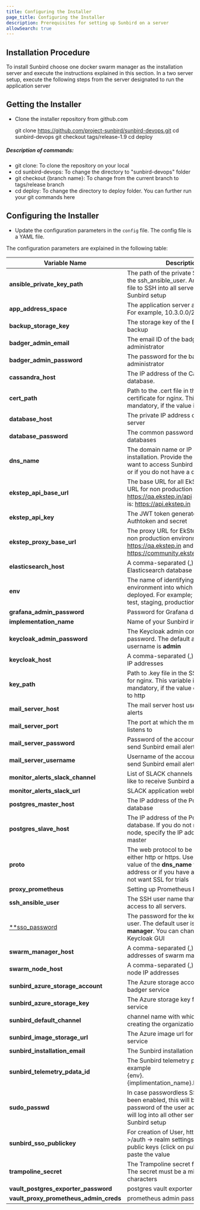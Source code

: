 ```yaml
---
title: Configuring the Installer
page_title: Configuring the Installer
description: Prerequisites for setting up Sunbird on a server
allowSearch: true
---
```


## Installation Procedure

To install Sunbird choose one docker swarm manager as the installation server and execute the instructions explained in this section. In a two server setup, execute the following steps from the server designated to run the application server

## Getting the Installer

* Clone the installer repository from github.com


    git clone https://github.com/project-sunbird/sunbird-devops.git
    cd sunbird-devops
    git checkout tags/release-1.9
    cd deploy

##### Description of commands:
* git clone: To clone the repository on your local
* cd sunbird-devops: To change the directory to "sunbird-devops" folder
* git checkout {branch name}: To change from the current branch to tags/release branch
* cd deploy: To change the directory to deploy folder. You can further run your git commands here

## Configuring the Installer

* Update the configuration parameters in the `config` file. The config file is a YAML file.

The configuration parameters are explained in the following table: 

   | Variable Name | Description   | Mandatory|
   |-------------- |---------------|----------|
   |**ansible_private_key_path** | The path of the private SSH key file for the ssh_ansible_user. Ansible uses this file to SSH into all servers in this Sunbird setup        |YES|
   |**app_address_space**         | The application server address space. For example, 10.3.0.0/24   | YES |
   |**backup_storage_key**| The storage key of the Elasticsearch backup |YES|
   |**badger_admin_email**| The email ID of the badger administrator |YES| 
   |**badger_admin_password**| The password for the badger administrator |YES| 
   |**cassandra_host**|The IP address of the Cassandra database.| NO |
   |**cert_path**| Path to the .cert file in the SSL certificate for nginx. This variable is not mandatory, if the value is set to http| NO |
   |**database_host**|The private IP address of the database server | NO |
   |**database_password**       |  The common password for all the databases | NO |
   |**dns_name**    | The domain name or IP address of your installation. Provide the IP address, if want to access Sunbird over a network or if you do not have a domain name.     |YES|
   |**ekstep_api_base_url**| The base URL for all EkStep APIs. The URL for non production environment is: https://qa.ekstep.in/api and production is: https://api.ekstep.in |YES|
   |**ekstep_api_key**|The JWT token generated using Authtoken and secret |YES|
   |**ekstep_proxy_base_url**|The proxy URL for EkStep. The URL for non production environment is: https://qa.ekstep.in  and production: https://community.ekstep.in |YES|
   |**elasticsearch_host**       |A comma-separated (,) list of Elasticsearch database IP addresses. |No|
   |**env**    | The name of identifying the environment into which Sunbird is deployed. For example; development, test, staging, production, etc. |YES|
   |**grafana_admin_password**| Password for Grafana dashboard |NO|   
   |**implementation_name** | Name of your Sunbird implementation|YES|   
   |**keycloak_admin_password** |The Keycloak admin console password. The default admin username is **admin**  |YES|
   |**keycloak_host** | A comma-separated (,) list of Keycloak IP addresses    |NO|
   |**key_path** | Path to .key file  in the SSL certificate for nginx. This variable is not mandatory, if the value of **proto** is set to http |NO|
   |**mail_server_host**| The mail server host used to send alerts |NO|   
   |**mail_server_port**| The port at which the mail server listens to |NO |  
   |**mail_server_password**| Password of the account permitted to send Sunbird email alerts |NO| 
   |**mail_server_username**| Username of the account permitted to send Sunbird email alerts |NO| 
   |**monitor_alerts_slack_channel**| List of SLACK channels which would like to receive Sunbird alert emails |NO| 
   |**monitor_alerts_slack_url**| SLACK application webhook URL  |NO| 
   |**postgres_master_host**| The IP address of the Postgres master database   |NO|
   |**postgres_slave_host**| The IP address of the Postgres slave database. If you do not need a slave node, specify the IP address of the master |NO| 
   |**proto**| The web protocol to be used. This is either http or https. Use http if the value of the **dns_name** variable is an IP address or if you have a domain but do not want SSL for trials | YES|
   |**proxy_prometheus**| Setting up Prometheus Proxy |NO| 
   |**ssh_ansible_user**  | The SSH user name that has sudo access to all servers.      |YESYES|
   |<a href="developer-docs/configuring_sunbird/sso_publickey" target="_blank">**sso_password</a> |The password for the keycloak SSO user. The default user is **user-manager**. You can change it from the Keycloak GUI|yes|
   |**swarm_manager_host** |A comma-separated (,) list of the IP addresses of swarm managers |no|
   |**swarm_node_host** | A comma-separated (,) list of swarm node IP addresses |no| 
   |**sunbird_azure_storage_account**  | The Azure storage account for the badger service     |YES|
   |**sunbird_azure_storage_key**  | The Azure storage key for the badger service    |YES|
   |**sunbird_default_channel**| channel name with which you are creating the organization |YES| 
   |**sunbird_image_storage_url**| The Azure image url for the badger service |YES|
   |**sunbird_installation_email**| The Sunbird installation email ID |no|
   |**sunbird_telemetry_pdata_id**| The Sunbird telemetry pdata ID, for example <br> {env}.{implimentation_name}.learning.service |no| 
   | **sudo_passwd**       |In case passwordless SSH has not been enabled, this will be the plaintext password of the user account which will log into all other servers in the Sunbird setup|NO|  
   |**sunbird_sso_publickey**| For creation of User, http://< dns_name >/auth -> realm settings -> keys -> public keys (click on public keys) and paste the value |YES|  
   |**trampoline_secret**|The Trampoline secret for Keycloak. The secret must be a minimum of 8 characters   |no|
   |**vault_postgres_exporter_password**| postgres vault exporter password |no|  
   |**vault_proxy_prometheus_admin_creds**| prometheus admin password |no|    